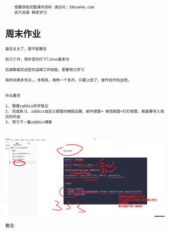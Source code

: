 ```### 此资源由 58学课资源站 收集整理 ###
	想要获取完整课件资料 请访问：58xueke.com
	百万资源 畅享学习

```




# 周末作业



```
最后关头了，更不能懈怠

前几个月，很辛苦的打下linux基本功

后面都是实战型的运维工作技能，更要努力学习

有时间再多学点，，多练练，再熬一个多月，只要上班了，爱咋玩咋玩去吧。


作业要求

1. 整理zabbix所学笔记
2. 完成练习，zabbix自定义报警的模板设置，邮件报警+ 微信报警+钉钉报警，都是要写入简历的内容
3. 预习下一篇zabbix博客



```

![image-20220708164115472](pic/image-20220708164115472.png)



散会



